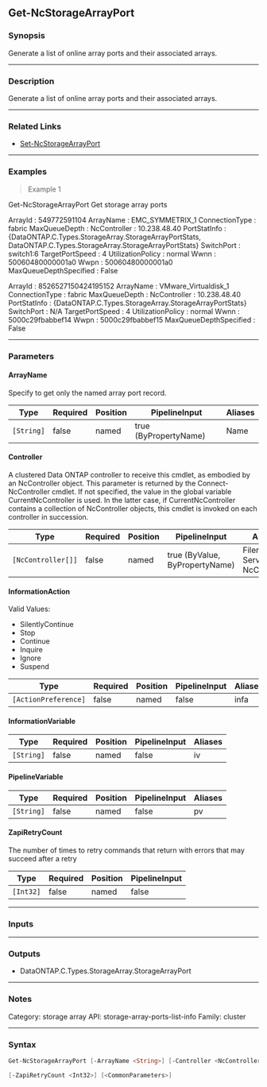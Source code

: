 Get-NcStorageArrayPort
----------------------

### Synopsis
Generate a list of online array ports and their associated arrays.

---

### Description

Generate a list of online array ports and their associated arrays.

---

### Related Links
* [Set-NcStorageArrayPort](Set-NcStorageArrayPort)

---

### Examples
> Example 1

Get-NcStorageArrayPort
Get storage array ports

ArrayId                : 549772591104
ArrayName              : EMC_SYMMETRIX_1
ConnectionType         : fabric
MaxQueueDepth          :
NcController           : 10.238.48.40
PortStatInfo           : {DataONTAP.C.Types.StorageArray.StorageArrayPortStats,
                         DataONTAP.C.Types.StorageArray.StorageArrayPortStats}
SwitchPort             : switch1:6
TargetPortSpeed        : 4
UtilizationPolicy      : normal
Wwnn                   : 50060480000001a0
Wwpn                   : 50060480000001a0
MaxQueueDepthSpecified : False

ArrayId                : 8526527150424195152
ArrayName              : VMware_Virtualdisk_1
ConnectionType         : fabric
MaxQueueDepth          :
NcController           : 10.238.48.40
PortStatInfo           : {DataONTAP.C.Types.StorageArray.StorageArrayPortStats}
SwitchPort             : N/A
TargetPortSpeed        : 4
UtilizationPolicy      : normal
Wwnn                   : 5000c29fbabbef14
Wwpn                   : 5000c29fbabbef15
MaxQueueDepthSpecified : False

---

### Parameters
#### **ArrayName**
Specify to get only the named array port record.

|Type      |Required|Position|PipelineInput        |Aliases|
|----------|--------|--------|---------------------|-------|
|`[String]`|false   |named   |true (ByPropertyName)|Name   |

#### **Controller**
A clustered Data ONTAP controller to receive this cmdlet, as embodied by an NcController object.  This parameter is returned by the Connect-NcController cmdlet.  If not specified, the value in the global variable CurrentNcController is used.  In the latter case, if CurrentNcController contains a collection of NcController objects, this cmdlet is invoked on each controller in succession.

|Type              |Required|Position|PipelineInput                 |Aliases                          |
|------------------|--------|--------|------------------------------|---------------------------------|
|`[NcController[]]`|false   |named   |true (ByValue, ByPropertyName)|Filer<br/>Server<br/>NcController|

#### **InformationAction**

Valid Values:

* SilentlyContinue
* Stop
* Continue
* Inquire
* Ignore
* Suspend

|Type                |Required|Position|PipelineInput|Aliases|
|--------------------|--------|--------|-------------|-------|
|`[ActionPreference]`|false   |named   |false        |infa   |

#### **InformationVariable**

|Type      |Required|Position|PipelineInput|Aliases|
|----------|--------|--------|-------------|-------|
|`[String]`|false   |named   |false        |iv     |

#### **PipelineVariable**

|Type      |Required|Position|PipelineInput|Aliases|
|----------|--------|--------|-------------|-------|
|`[String]`|false   |named   |false        |pv     |

#### **ZapiRetryCount**
The number of times to retry commands that return with errors that may succeed after a retry

|Type     |Required|Position|PipelineInput|
|---------|--------|--------|-------------|
|`[Int32]`|false   |named   |false        |

---

### Inputs

---

### Outputs
* DataONTAP.C.Types.StorageArray.StorageArrayPort

---

### Notes
Category: storage array
API: storage-array-ports-list-info
Family: cluster

---

### Syntax
```PowerShell
Get-NcStorageArrayPort [-ArrayName <String>] [-Controller <NcController[]>] [-InformationAction <ActionPreference>] [-InformationVariable <String>] [-PipelineVariable <String>] 
```
```PowerShell
[-ZapiRetryCount <Int32>] [<CommonParameters>]
```
